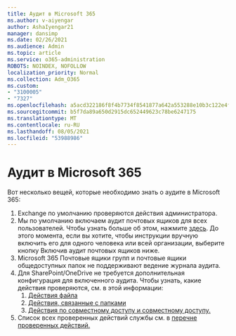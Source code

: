 ```yaml
---
title: Аудит в Microsoft 365
ms.author: v-aiyengar
author: AshaIyengar21
manager: dansimp
ms.date: 02/26/2021
ms.audience: Admin
ms.topic: article
ms.service: o365-administration
ROBOTS: NOINDEX, NOFOLLOW
localization_priority: Normal
ms.collection: Adm_O365
ms.custom:
- "3100005"
- "7327"
ms.openlocfilehash: a5acd322186f8f4b7734f8541877a642a553288e10b3c122e4f276b9bb611308
ms.sourcegitcommit: b5f7da89a650d2915dc652449623c78be6247175
ms.translationtype: MT
ms.contentlocale: ru-RU
ms.lasthandoff: 08/05/2021
ms.locfileid: "53988986"
---
```

# <a name="auditing-in-microsoft-365"></a>Аудит в Microsoft 365

Вот несколько вещей, которые необходимо знать о аудите в Microsoft 365:

1. Exchange по умолчанию проверяются действия администратора.
1. Мы по умолчанию включаем аудит почтовых ящиков для всех пользователей. Чтобы узнать больше об этом, нажмите [здесь](https://techcommunity.microsoft.com/t5/Security-Privacy-and-Compliance/Exchange-Mailbox-Auditing-will-be-enabled-by-default/ba-p/215171). До этого момента, если вы хотите, чтобы инструкции вручную включить его для одного человека или всей организации, выберите кнопку Включив аудит почтовых ящиков ниже.
1. Microsoft 365 Почтовые ящики групп и почтовые ящики общедоступных папок не поддерживают ведение журнала аудита.
1. Для SharePoint/OneDrive не требуется дополнительная конфигурация для включенного аудита. Чтобы узнать, какие действия проверяются, см. в этой информации:
    1. [Действия файла](https://docs.microsoft.com/office365/securitycompliance/search-the-audit-log-in-security-and-compliance#file-and-page-activities)
    1. [Действия, связанные с папками](https://docs.microsoft.com/office365/securitycompliance/search-the-audit-log-in-security-and-compliance#folder-activities)
    1. [Действия по совместному доступу и совместному доступу.](https://docs.microsoft.com/office365/securitycompliance/search-the-audit-log-in-security-and-compliance#sharing-and-access-request-activities)
1. Список всех проверенных действий службы см. в [перечне проверенных действий.](https://docs.microsoft.com/office365/securitycompliance/search-the-audit-log-in-security-and-compliance#audited-activities)
